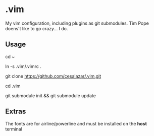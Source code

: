 # .vim
My vim configuration, including plugins as git submodules. Tim Pope doens't like to go crazy... I do.


## Usage
cd ~

ln -s .vim/.vimrc .

git clone https://github.com/cesalazar/.vim.git

cd .vim

git submodule init && git submodule update

## Extras
The fonts are for airline/powerline and must be installed on the **host** terminal
